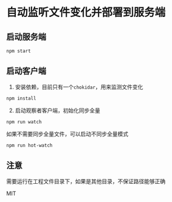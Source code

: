 自动监听文件变化并部署到服务端
=======

## 启动服务端

```shell
npm start
```


## 启动客户端

1. 安装依赖，目前只有一个`chokidar`，用来监测文件变化

```shell
npm install
```

2. 启动观察者客户端，初始化同步全量
```shell
npm run watch
```

如果不需要同步全量文件，可以启动不同步全量模式

```shell
npm run hot-watch
```


## 注意

需要运行在工程文件目录下，如果是其他目录，不保证路径能够正确


MIT
